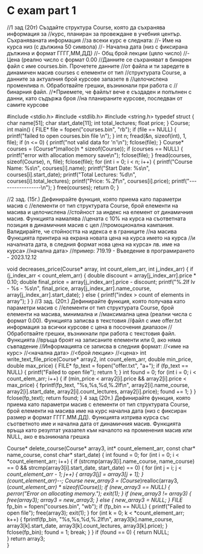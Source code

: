 # C exam part 1
//1 зад (20т) Създайте структура Course, която да съхранява информация за
//курс, планиран за провеждане в учебния център. Съхраняваната информация
//за всеки курс е следната:
//- Име на курса низ (с дължина 50 символа)
//- Начална дата (низ с фиксирана дължина и формат ГГГГ,ММ,ДД)
//- Общ брой лекции (цяло число)
//-Цена (реално число с формат 0.00
//Данните се съхраняват в бинарен файл с име courses.bin. Прочетете данните
//от файла и ти заредете в динамичен масив courses с елементи от тип
//структурата Course, а данните за актуалния брой курсове запазете в
//целочислена променлива n. Обработвайте грешки, възникнали при работа с
//бинарния файл.
//*Приемете, че файлът вече е създаден и попълнен с данни, като съдържа броя
//на планираните курсове, последван от самите курсове

#include <stdio.h>
#include <stdlib.h>
#include <string.h>
typedef struct {
char name[51];
char start_date[11];
int total_lectures;
float price;
} Course;
int main() {
FILE* file = fopen("courses.bin", "rb");
if (file == NULL) {
printf("failed to open courses.bin file \n");
}
int n;
fread(&n, sizeof(int), 1, file); 
if (n <= 0) {
printf("not valid data for 'n'\n");
fclose(file);
}
Course* courses = (Course*)malloc(n * sizeof(Course));
if (courses == NULL) {
printf("error with allocation memory save\n");
fclose(file);
}
fread(courses, sizeof(Course), n, file); 
fclose(file);
for (int i = 0; i < n; i++) {
printf("Course Name: %s\n", courses[i].name);
printf("Start Date: %s\n", courses[i].start_date);
printf("Total Lectures: %d\n", courses[i].total_lectures);
printf("Price: %.2f\n", courses[i].price);
printf("-----------------\n");
}
free(courses); 
return 0;
}


//2 зад. (15г.) Дефинирайте функция, която приема като параметри масив с
//елементи от тип структурата Course, брой елементи на масива и целочислена
//стойност за индекс на елемент от динамичния масив. Функцията намалява
//цената с 10% на курса на съответната позиция в динамичния масив с цел
//промоционална кампания. Валидирайте, че стойността на идекса е в границите
//на масива Функцията принтира на екрана новата цена на курса името на курса
//и началната дата, в следния формат нова цена на курса» лв. име на курса»
//начална дата>
//пример: 719.19 - Въведение в програмирането - 2023.12.12
 
void decreases_price(Course* array, int count_elem_arr, int j_index_arr)
{
    if (j_index_arr < count_elem_arr) {
        double discount = array[j_index_arr].price * 0.10;
        double final_price = array[j_index_arr].price - discount;
        printf("%.2lf lv - %s - %s\n", final_price, array[j_index_arr].name_course, array[j_index_arr].start_date);
    }
    else {
        printf("index > count of elements in array");
    }
}
 //3 зад. (20т.) Дефинирайте функция, която получава като параметри масив с
//елементи от тип структурата Course, брой елементи на масива, минимална и
//максимална цена (реални числа с формат 0.00). Функцията записва в текстовия
//файл с име offer.txt информация за всички курсове с цена в посочения диапазон
//Обработвайте грешки, възникнали при работа с текстовия файл. Функцията
//връща броят на записаните елементи или 0, ако няма съвпадение
//Информацията се записва в следния формат:
//<име на курс>
//<начална дата>
//<брой лекции>
//<цена>
int write_text_file_price(Course* array2, int count_elem_arr, double min_price, double max_price) {
    FILE* fp_text = fopen("offer.txt", "a+");
    if (fp_text == NULL) {
        printf("Failed to open file");
        return 1;
    }
    int found = 0;
    for (int i = 0; i < count_elem_arr; i++) {
        if (min_price < array2[i].price && array2[i].price < max_price) {
            fprintf(fp_text, "%s,%s,%d,%.2lf\n", array2[i].name_course, array2[i].start_date, array2[i].count_lectures, array2[i].price);
            found += 1;
        }
    }
    fclose(fp_text);
    return found;
}
4 зад (20т.) Дефинирайте функция, която приема като параметри масив с
елементи от тип структурата Course, брой елементи на масива име на курс
начална дата (низ с фиксиран размер и формат ГГГГ.ММ.ДД). Функцията
изтрива курса със съответното име и начална дата от динамичния масив.
Функцията връща като резултат указател към началото на променения масив
или NULL, ако е възникнала грешка
 
Course* delete_course(Course* array3, int* count_element_arr, const char* name_course, const char* start_date) {
    int found = 0;
    for (int i = 0; i < *count_element_arr; i++) {
        if (strcmp(array3[i].name_course, name_course) == 0 && strcmp(array3[i].start_date, start_date) == 0) {
            for (int j = i; j < *count_element_arr - 1; j++) {
                array3[j] = array3[j + 1];
            }
            (*count_element_arr)--;
            Course* new_array3 = (Course*)realloc(array3, (*count_element_arr) * sizeof(Course));
            if (new_array3 == NULL) {
                perror("Error on allocating memory.");
                exit(1);
            }
            if (new_array3 != array3) {
                free(array3);
                array3 = new_array3;
            }
            else {
                new_array3 = NULL;
            }
            FILE* fp_bin = fopen("courses.bin", "wb");
            if (fp_bin == NULL) {
                printf("Failed to open file");
                free(array3);
                exit(1);
            }
            for (int k = 0; k < *count_element_arr; k++) {
                fprintf(fp_bin, "%s,%s,%d,%.2lf\n", array3[k].name_course, array3[k].start_date, array3[k].count_lectures, array3[k].price);
            }
            fclose(fp_bin);
            found = 1;
            break;
        }
    }
    if (found == 0) {
        return NULL;  
    }
    return array3;  
}
